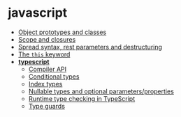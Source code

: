 <!-- this entire file is auto-generated -->

# javascript

<!-- optional markdown-notes-tree directory description starts here -->

<!-- optional markdown-notes-tree directory description ends here -->

-   [Object prototypes and classes](Object-prototypes-classes.md)
-   [Scope and closures](Scope-closures.md)
-   [Spread syntax, rest parameters and destructuring](Spread-syntax-rest-parameters-destructuring.md)
-   [The `this` keyword](This-keyword.md)
-   [**typescript**](typescript/README.md)
    -   [Compiler API](typescript/Compiler-API.md)
    -   [Conditional types](typescript/Conditional-types.md)
    -   [Index types](typescript/Index-types.md)
    -   [Nullable types and optional parameters/properties](typescript/Nullable-types-optional-parameters-properties.md)
    -   [Runtime type checking in TypeScript](typescript/Runtime-type-checking.md)
    -   [Type guards](typescript/Type-guards.md)
